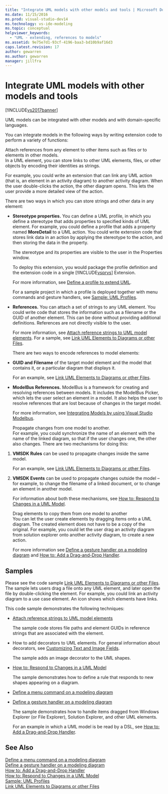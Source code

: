 ```yaml
---
title: "Integrate UML models with other models and tools | Microsoft Docs"
ms.date: 11/15/2016
ms.prod: visual-studio-dev14
ms.technology: vs-ide-modeling
ms.topic: conceptual
helpviewer_keywords: 
  - "UML - extending, references to models"
ms.assetid: 9e75e7d1-93cf-4196-baa3-bd10b9af16d3
caps.latest.revision: 17
author: gewarren
ms.author: gewarren
manager: jillfra
---
```

# Integrate UML models with other models and tools
[!INCLUDE[vs2017banner](../includes/vs2017banner.md)]

UML models can be integrated with other models and with domain-specific languages.  
  
 You can integrate models in the following ways by writing extension code to perform a variety of functions:  
  
 Attach references from any element to other items such as files or to elements in other models.  
 In a UML element, you can store links to other UML elements, files, or other objects by encoding their identities as strings.  
  
 For example, you could write an extension that can link any UML action (that is, an element in an activity diagram) to another activity diagram. When the user double-clicks the action, the other diagram opens. This lets the user provide a more detailed view of the action.  
  
 There are two ways in which you can store strings and other data in any element:  
  
- **Stereotype properties.** You can define a UML profile, in which you define a stereotype that adds properties to specified kinds of UML element. For example, you could define a profile that adds a property named **MoreDetail** to a UML action. You could write extension code that stores link data in an action by applying the stereotype to the action, and then storing the data in the property.  
  
   The stereotype and its properties are visible to the user in the Properties window.  
  
   To deploy this extension, you would package the profile definition and the extension code in a single [!INCLUDE[vsprvs](../includes/vsprvs-md.md)] Extension.  
  
   For more information, see [Define a profile to extend UML](../modeling/define-a-profile-to-extend-uml.md).  
  
   For a sample project in which a profile is deployed together with menu commands and gesture handlers, see [Sample: UML Profiles](http://go.microsoft.com/fwlink/?LinkID=213811).  
  
- **References.** You can attach a set of strings to any UML element. You could write code that stores the information such as a filename or the GUID of another element. This can be done without providing additional definitions. References are not directly visible to the user.  
  
   For more information, see [Attach reference strings to UML model elements](../modeling/attach-reference-strings-to-uml-model-elements.md). For a sample, see [Link UML Elements to Diagrams or other Files](http://go.microsoft.com/fwlink/?LinkId=213813).  
  
  There are two ways to encode references to model elements:  
  
- **GUID and Filename** of the target model element and the model that contains it, or a particular diagram that displays it.  
  
   For an example, see [Link UML Elements to Diagrams or other Files](http://go.microsoft.com/fwlink/?LinkId=213813).  
  
- **ModelBus References.** ModelBus is a framework for creating and resolving references between models. It includes the ModelBus Picker, which lets the user select an element in a model. It also helps the user to resolve references that are lost because of changes in the target model.  
  
   For more information, see [Integrating Models by using Visual Studio Modelbus](../modeling/integrating-models-by-using-visual-studio-modelbus.md).  
  
  Propagate changes from one model to another.  
  For example, you could synchronize the name of an element with the name of the linked diagram, so that if the user changes one, the other also changes. There are two mechanisms for doing this:  
  
1. **VMSDK Rules** can be used to propagate changes inside the same model.  
  
    For an example, see [Link UML Elements to Diagrams or other Files](http://go.microsoft.com/fwlink/?LinkId=213813).  
  
2. **VMSDK Events** can be used to propagate changes outside the model – for example, to change the filename of a linked document, or to change an element in another model.  
  
   For information about both these mechanisms, see [How to: Respond to Changes in a UML Model](../misc/how-to-respond-to-changes-in-a-uml-model.md).  
  
   Drag elements to copy them from one model to another  
   You can let the user create elements by dragging items onto a UML diagram. The created element does not have to be a copy of the original. For example, you could let the user drag an activity diagram from solution explorer onto another activity diagram, to create a new action.  
  
   For more information see [Define a gesture handler on a modeling diagram](../modeling/define-a-gesture-handler-on-a-modeling-diagram.md) and [How to: Add a Drag-and-Drop Handler](../modeling/how-to-add-a-drag-and-drop-handler.md).  
  
## Samples  
 Please see the code sample [Link UML Elements to Diagrams or other Files](http://go.microsoft.com/fwlink/?LinkId=213813). The sample lets users drag a file onto any UML element, and later open the file by double-clicking the element. For example, you could link an activity diagram to a use case element. An icon shows which elements have links.  
  
 This code sample demonstrates the following techniques:  
  
- [Attach reference strings to UML model elements](../modeling/attach-reference-strings-to-uml-model-elements.md)  
  
   The sample code stores file paths and element GUIDs in reference strings that are associated with the element.  
  
- How to add decorators to UML elements. For general information about decorators, see [Customizing Text and Image Fields](../modeling/customizing-text-and-image-fields.md).  
  
   The sample adds an image decorator to the UML shapes.  
  
- [How to: Respond to Changes in a UML Model](../misc/how-to-respond-to-changes-in-a-uml-model.md)  
  
   The sample demonstrates how to define a rule that responds to new shapes appearing on a diagram.  
  
- [Define a menu command on a modeling diagram](../modeling/define-a-menu-command-on-a-modeling-diagram.md)  
  
- [Define a gesture handler on a modeling diagram](../modeling/define-a-gesture-handler-on-a-modeling-diagram.md)  
  
   The sample demonstrates how to handle items dragged from Windows Explorer (or File Explorer), Solution Explorer, and other UML elements.  
  
  For an example in which a UML model is be read by a DSL, see [How to: Add a Drag-and-Drop Handler](../modeling/how-to-add-a-drag-and-drop-handler.md).  
  
## See Also  
 [Define a menu command on a modeling diagram](../modeling/define-a-menu-command-on-a-modeling-diagram.md)   
 [Define a gesture handler on a modeling diagram](../modeling/define-a-gesture-handler-on-a-modeling-diagram.md)   
 [How to: Add a Drag-and-Drop Handler](../modeling/how-to-add-a-drag-and-drop-handler.md)   
 [How to: Respond to Changes in a UML Model](../misc/how-to-respond-to-changes-in-a-uml-model.md)   
 [Sample: UML Profiles](http://go.microsoft.com/fwlink/?LinkID=213811)   
 [Link UML Elements to Diagrams or other Files](http://go.microsoft.com/fwlink/?LinkId=213813)
